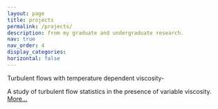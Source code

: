 ```yaml
---
layout: page
title: projects
permalink: /projects/
description: from my graduate and undergraduate research.
nav: true
nav_order: 4
display_categories:
horizontal: false
---
```


Turbulent flows with temperature dependent viscosity-

A study of turbulent flow statistics in the presence of variable viscosity. [More...](/_projects/1_project.md)


